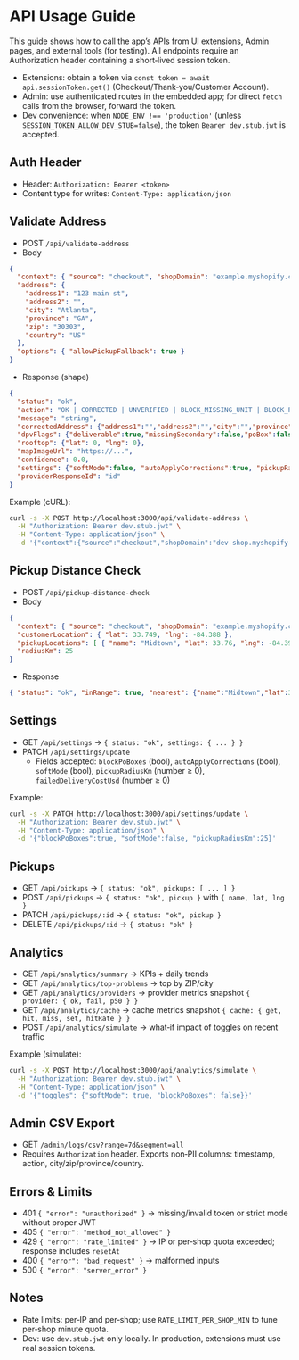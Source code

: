 # API Usage Guide

This guide shows how to call the app’s APIs from UI extensions, Admin pages, and external tools (for testing). All endpoints require an Authorization header containing a short‑lived session token.

- Extensions: obtain a token via `const token = await api.sessionToken.get()` (Checkout/Thank‑you/Customer Account).
- Admin: use authenticated routes in the embedded app; for direct `fetch` calls from the browser, forward the token.
- Dev convenience: when `NODE_ENV !== 'production'` (unless `SESSION_TOKEN_ALLOW_DEV_STUB=false`), the token `Bearer dev.stub.jwt` is accepted.

## Auth Header

- Header: `Authorization: Bearer <token>`
- Content type for writes: `Content-Type: application/json`

## Validate Address

- POST `/api/validate-address`
- Body
```json
{
  "context": { "source": "checkout", "shopDomain": "example.myshopify.com" },
  "address": {
    "address1": "123 main st",
    "address2": "",
    "city": "Atlanta",
    "province": "GA",
    "zip": "30303",
    "country": "US"
  },
  "options": { "allowPickupFallback": true }
}
```
- Response (shape)
```json
{
  "status": "ok",
  "action": "OK | CORRECTED | UNVERIFIED | BLOCK_MISSING_UNIT | BLOCK_PO_BOX | BLOCK_UNDELIVERABLE | SUGGEST_PICKUP",
  "message": "string",
  "correctedAddress": {"address1":"","address2":"","city":"","province":"","zip":"","country":""},
  "dpvFlags": {"deliverable":true,"missingSecondary":false,"poBox":false,"ambiguous":false},
  "rooftop": {"lat": 0, "lng": 0},
  "mapImageUrl": "https://...",
  "confidence": 0.0,
  "settings": {"softMode":false, "autoApplyCorrections":true, "pickupRadiusKm": 25, "failedDeliveryCostUsd": 12},
  "providerResponseId": "id"
}
```

Example (cURL):
```sh
curl -s -X POST http://localhost:3000/api/validate-address \
  -H "Authorization: Bearer dev.stub.jwt" \
  -H "Content-Type: application/json" \
  -d '{"context":{"source":"checkout","shopDomain":"dev-shop.myshopify.com"},"address":{"address1":"123 Main St","city":"Atlanta","zip":"30303","country":"US"}}'
```

## Pickup Distance Check

- POST `/api/pickup-distance-check`
- Body
```json
{
  "context": { "source": "checkout", "shopDomain": "example.myshopify.com" },
  "customerLocation": { "lat": 33.749, "lng": -84.388 },
  "pickupLocations": [ { "name": "Midtown", "lat": 33.76, "lng": -84.39 } ],
  "radiusKm": 25
}
```
- Response
```json
{ "status": "ok", "inRange": true, "nearest": {"name":"Midtown","lat":33.76,"lng":-84.39,"distanceKm":1.25}, "distanceKm": 1.25, "radiusKm": 25 }
```

## Settings

- GET `/api/settings` → `{ status: "ok", settings: { ... } }`
- PATCH `/api/settings/update`
  - Fields accepted: `blockPoBoxes` (bool), `autoApplyCorrections` (bool), `softMode` (bool), `pickupRadiusKm` (number ≥ 0), `failedDeliveryCostUsd` (number ≥ 0)

Example:
```sh
curl -s -X PATCH http://localhost:3000/api/settings/update \
  -H "Authorization: Bearer dev.stub.jwt" \
  -H "Content-Type: application/json" \
  -d '{"blockPoBoxes":true, "softMode":false, "pickupRadiusKm":25}'
```

## Pickups

- GET `/api/pickups` → `{ status: "ok", pickups: [ ... ] }`
- POST `/api/pickups` → `{ status: "ok", pickup }` with `{ name, lat, lng }`
- PATCH `/api/pickups/:id` → `{ status: "ok", pickup }`
- DELETE `/api/pickups/:id` → `{ status: "ok" }`

## Analytics

- GET `/api/analytics/summary` → KPIs + daily trends
- GET `/api/analytics/top-problems` → top by ZIP/city
- GET `/api/analytics/providers` → provider metrics snapshot `{ provider: { ok, fail, p50 } }`
- GET `/api/analytics/cache` → cache metrics snapshot `{ cache: { get, hit, miss, set, hitRate } }`
- POST `/api/analytics/simulate` → what‑if impact of toggles on recent traffic

Example (simulate):
```sh
curl -s -X POST http://localhost:3000/api/analytics/simulate \
  -H "Authorization: Bearer dev.stub.jwt" \
  -H "Content-Type: application/json" \
  -d '{"toggles": {"softMode": true, "blockPoBoxes": false}}'
```

## Admin CSV Export

- GET `/admin/logs/csv?range=7d&segment=all`
- Requires `Authorization` header. Exports non‑PII columns: timestamp, action, city/zip/province/country.

## Errors & Limits

- 401 `{ "error": "unauthorized" }` → missing/invalid token or strict mode without proper JWT
- 405 `{ "error": "method_not_allowed" }`
- 429 `{ "error": "rate_limited" }` → IP or per‑shop quota exceeded; response includes `resetAt`
- 400 `{ "error": "bad_request" }` → malformed inputs
- 500 `{ "error": "server_error" }`

## Notes

- Rate limits: per‑IP and per‑shop; use `RATE_LIMIT_PER_SHOP_MIN` to tune per‑shop minute quota.
- Dev: use `dev.stub.jwt` only locally. In production, extensions must use real session tokens.
